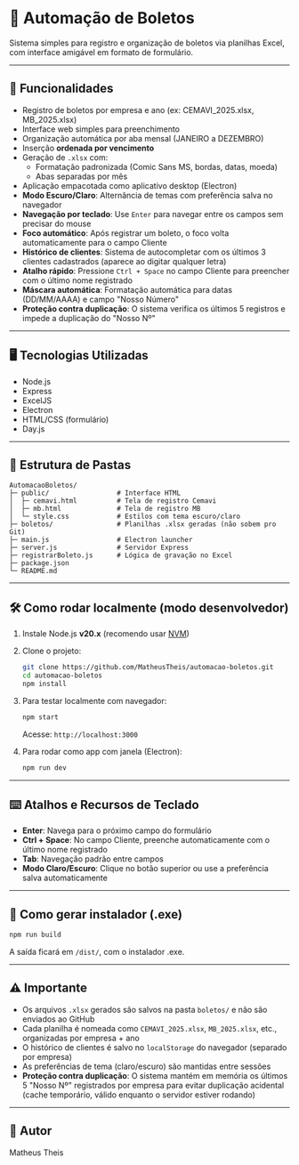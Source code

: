# 💼 Automação de Boletos

Sistema simples para registro e organização de boletos via planilhas Excel, com interface amigável em formato de formulário.

---

## 🚀 Funcionalidades

- Registro de boletos por empresa e ano (ex: CEMAVI_2025.xlsx, MB_2025.xlsx)
- Interface web simples para preenchimento
- Organização automática por aba mensal (JANEIRO a DEZEMBRO)
- Inserção **ordenada por vencimento**
- Geração de `.xlsx` com:
  - Formatação padronizada (Comic Sans MS, bordas, datas, moeda)
  - Abas separadas por mês
- Aplicação empacotada como aplicativo desktop (Electron)
- **Modo Escuro/Claro**: Alternância de temas com preferência salva no navegador
- **Navegação por teclado**: Use `Enter` para navegar entre os campos sem precisar do mouse
- **Foco automático**: Após registrar um boleto, o foco volta automaticamente para o campo Cliente
- **Histórico de clientes**: Sistema de autocompletar com os últimos 3 clientes cadastrados (aparece ao digitar qualquer letra)
- **Atalho rápido**: Pressione `Ctrl + Space` no campo Cliente para preencher com o último nome registrado
- **Máscara automática**: Formatação automática para datas (DD/MM/AAAA) e campo "Nosso Número"
- **Proteção contra duplicação**: O sistema verifica os últimos 5 registros e impede a duplicação do "Nosso Nº"

---

## 🖥️ Tecnologias Utilizadas

- Node.js
- Express
- ExcelJS
- Electron
- HTML/CSS (formulário)
- Day.js

---

## 📁 Estrutura de Pastas

```
AutomacaoBoletos/
├─ public/                 # Interface HTML
│  ├─ cemavi.html          # Tela de registro Cemavi
│  ├─ mb.html              # Tela de registro MB
│  └─ style.css            # Estilos com tema escuro/claro
├─ boletos/                # Planilhas .xlsx geradas (não sobem pro Git)
├─ main.js                 # Electron launcher
├─ server.js               # Servidor Express
├─ registrarBoleto.js      # Lógica de gravação no Excel
├─ package.json
└─ README.md
```

---

## 🛠️ Como rodar localmente (modo desenvolvedor)

1. Instale Node.js **v20.x** (recomendo usar [NVM](https://github.com/coreybutler/nvm-windows))
2. Clone o projeto:

   ```bash
   git clone https://github.com/MatheusTheis/automacao-boletos.git
   cd automacao-boletos
   npm install
   ```

3. Para testar localmente com navegador:
   ```bash
   npm start
   ```
   Acesse: `http://localhost:3000`

4. Para rodar como app com janela (Electron):
   ```bash
   npm run dev
   ```

---

## ⌨️ Atalhos e Recursos de Teclado

- **Enter**: Navega para o próximo campo do formulário
- **Ctrl + Space**: No campo Cliente, preenche automaticamente com o último nome registrado
- **Tab**: Navegação padrão entre campos
- **Modo Claro/Escuro**: Clique no botão superior ou use a preferência salva automaticamente

---

## 🧾 Como gerar instalador (.exe)

```bash
npm run build
```

A saída ficará em `/dist/`, com o instalador .exe.

---

## ⚠️ Importante

- Os arquivos `.xlsx` gerados são salvos na pasta `boletos/` e não são enviados ao GitHub
- Cada planilha é nomeada como `CEMAVI_2025.xlsx`, `MB_2025.xlsx`, etc., organizadas por empresa + ano
- O histórico de clientes é salvo no `localStorage` do navegador (separado por empresa)
- As preferências de tema (claro/escuro) são mantidas entre sessões
- **Proteção contra duplicação**: O sistema mantém em memória os últimos 5 "Nosso Nº" registrados por empresa para evitar duplicação acidental (cache temporário, válido enquanto o servidor estiver rodando)

---

## 👤 Autor

Matheus Theis